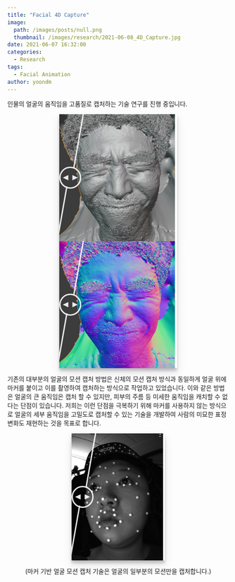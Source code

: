 ```yaml
---
title: "Facial 4D Capture"
image:
  path: /images/posts/null.png
  thumbnail: /images/research/2021-06-08_4D_Capture.jpg
date: 2021-06-07 16:32:00
categories:
  - Research
tags:
  - Facial Animation
author: yoondm
---
```


인물의 얼굴의 움직임을 고품질로 캡처하는 기술 연구를 진행 중입니다.

<!--https://codepen.io/greg_o/pen/GzKrVZ-->
<!-- 현재 코드는 버그가 있어 wrapper의 width,height 를 잘 조절하여 이미지 중심을 맞추는 것을 추천-->

<section id="slider_1" class='slider'>
	<div class="wrapper">
		<div class="before">
			<img class="content-image" src="/images/posts/2021-06-08-4dcap_02.jpg" draggable="false"/>
		</div>
		<div class="after">
			<img class="content-image apres" src="/images/posts/2021-06-08-4dcap_01.jpg" draggable="false"/>
		</div>
		<div class="scroller">
			<svg class="scroller__thumb" xmlns="http://www.w3.org/2000/svg" width="100" height="100" viewBox="0 0 100 100"><polygon points="0 50 37 68 37 32 0 50" style="fill:#fff"/><polygon points="100 50 64 32 64 68 100 50" style="fill:#fff"/></svg>
		</div>
	</div>
</section>
<section id="slider_2" class='slider'>
	<div class="wrapper">
		<div class="before">
			<img class="content-image" src="/images/posts/2021-06-08-4dcap_03.jpg" draggable="false"/>
		</div>
		<div class="after">
			<img class="content-image apres" src="/images/posts/2021-06-08-4dcap_01.jpg" draggable="false"/>
		</div>
		<div class="scroller">
			<svg class="scroller__thumb" xmlns="http://www.w3.org/2000/svg" width="100" height="100" viewBox="0 0 100 100"><polygon points="0 50 37 68 37 32 0 50" style="fill:#fff"/><polygon points="100 50 64 32 64 68 100 50" style="fill:#fff"/></svg>
		</div>
	</div>
</section>

기존의 대부분의 얼굴의 모션 캡처 방법은 신체의 모션 캡처 방식과 동일하게 얼굴 위에 마커를 붙이고 이를 촬영하여 캡처하는 방식으로 작업하고 있었습니다.
이와 같은 방법은 얼굴의 큰 움직임은 캡처 할 수 있지만, 피부의 주름 등 미세한 움직임을 캐치할 수 없다는 단점이 있습니다.
저희는 이런 단점을 극복하기 위해 마커를 사용하지 않는 방식으로 얼굴의 세부 움직임을 고밀도로 캡처할 수 있는 기술을 개발하여 사람의 미묘한 표정 변화도 재현하는 것을 목표로 합니다.

<section id="slider_3" class='slider'>
	<div class="wrapper" style="width:22vw">
		<div class="before">
			<img class="content-image" src="/images/posts/2021-06-08-4dcap_04.jpg" draggable="false"/>
		</div>
		<div class="after">
			<img class="content-image apres" src="/images/posts/2021-06-08-4dcap_05.jpg" draggable="false"/>
		</div>
		<div class="scroller">
			<svg class="scroller__thumb" xmlns="http://www.w3.org/2000/svg" width="100" height="100" viewBox="0 0 100 100"><polygon points="0 50 37 68 37 32 0 50" style="fill:#fff"/><polygon points="100 50 64 32 64 68 100 50" style="fill:#fff"/></svg>
		</div>
	</div>
</section>

<p style="text-align: center;">(마커 기반 얼굴 모션 캡처 기술은 얼굴의 일부분의 모션만을 캡처합니다.)</p>












<!--
가로 세로 비율 변화
wrapper.width, wrapper.height (30vw, 20vw)
각도 변화 (각도 + 이동)
.scroller:before{
	transform:rotate(10deg) translate(0.5vw);
-->
<!------------------------------------------------------------------- 스타일 -------------------------------------------->
<style>
#slider_1,#slider_2,#slider_3{
	  	display: flex;
	  	align-items: center;
	  	justify-content: center;
	}
		
	.wrapper{
	  	width: 28vw;
	  	height: 30vw;
	  	position:relative;
	  	overflow:hidden;
	  	box-shadow: 0 10px 20px rgba(0,0,0,0.1), 0 6px 6px rgba(0,0,0,0.2);
	}

	.before, .after {
	  	width:100%;
	  	height:100%;
	  	background-repeat:no-repeat;
	  	background-color: white;
	  	background-size: cover;
	  	background-position: center;
	  	position: absolute;
	  	top:0;
	  	left:0;
	  	pointer-events:none;
	  	overflow: hidden;
	}
	
	.content-image{
	  	height:100%;
	}
	
	.after{
	  	transform: skewX(-10deg) translate(-35vw); 
	}
	
	.content-image.apres{
	  	transform: skewX(10deg) translate(35vw);
	}
	
	.scroller{
	  	width: 50px;
	  	height:50px;
	  	position: absolute;
	  	top:50%;
	  	transform:translateY(-50%);
	  	border-radius:50%;
	  	background-color: transparent;
	  	opacity:0.9;
	  	pointer-events:auto;
	  	cursor: move;
	  	box-sizing: border-box;
	  	border: 3px solid #fff;
	}
	
	.scroller:hover{
	  	opacity:1;
	}
	
	.scrolling{
		pointer-events:none;
		opacity:1;
		// z-index: 1;
	}

	.scroller__thumb{
		margin:0;
		box-sizing: border-box;
		width:100%;
		height:100%;
		padding:5px;
	}
	
	.scroller:before, .scroller:after{
		background: #fff;
		content:" ";
		display: block;
		width: 3px;
		height: 9999px;
		position: absolute;
		left: 50%;
		margin-left: -3.5px;
		z-index: 30;
		transition:0.1s;
	}
	.scroller:before{
	  	top:95%;
	  	left:28%;
	  	transform-origin:top;
	  	transform:rotate(10deg) translate(0.5vw);
	}
	.scroller:after{
	  	bottom:95%;
	  	left:83%;
	  	transform-origin:bottom;
	  	transform:rotate(10deg) translate(-0.5vw);
	}
</style>




<!------------------------------------------------------------------- 자바스크립트 -------------------------------------------->

<script>
let active = false;


var scrollers = document.querySelectorAll('.scroller');
var sliders = document.querySelectorAll('.slider');

scrollers.forEach(element => {
  element.addEventListener('mousedown',function scrolling(){
    active = true;
    element.classList.add('scrolling');
  });
});

sliders.forEach(element => {
  element.addEventListener('mouseup',function(){
  active = false;
  element.querySelector('.scroller').classList.remove('scrolling');
});


element.addEventListener('mouseleave',function(){
  active = false;
  element.querySelector('.scroller').classList.remove('scrolling');
});


element.addEventListener('mousemove',function(e){
  if (!active) return;
  let x = e.pageX;
  x -= element.querySelector('.wrapper').getBoundingClientRect().left;
  scrollIt(x,element);
});
  
  element.addEventListener('touchmove',function(e){
  //if (!active) return;
  let x = e.touches[0].pageX;
  x -= element.querySelector('.wrapper').getBoundingClientRect().left;
  scrollIt(x,element);
});

});





function scrollIt(x, element){
    let transform = Math.max(0,(Math.min(x,document.querySelector('.wrapper').offsetWidth)));
    element.querySelector('.after').style.width = 'calc(' + transform + 'px + 35vw)';
    element.querySelector('.scroller').style.left = transform-25+"px";
}

scrollIt(300, document.getElementsByClassName("wrapper")[0]);
scrollIt(20, document.getElementsByClassName("wrapper")[1]);
</script>